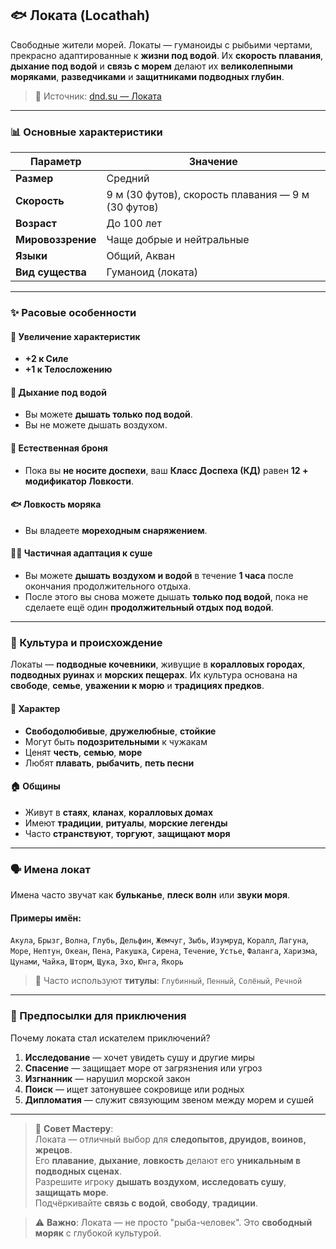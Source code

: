 ## 🐟 Локата (Locathah)

Свободные жители морей. Локаты — гуманоиды с рыбьими чертами, прекрасно адаптированные к **жизни под водой**. Их **скорость плавания**, **дыхание под водой** и **связь с морем** делают их **великолепными моряками**, **разведчиками** и **защитниками подводных глубин**.

> 🔗 Источник: [dnd.su — Локата](https://dnd.su/race/178-locathah/)

---

### 📊 Основные характеристики

| Параметр | Значение |
|---------|--------|
| **Размер** | Средний |
| **Скорость** | 9 м (30 футов), скорость плавания — 9 м (30 футов) |
| **Возраст** | До 100 лет |
| **Мировоззрение** | Чаще добрые и нейтральные |
| **Языки** | Общий, Акван |
| **Вид существа** | Гуманоид (локата) |

---

### ✨ Расовые особенности

#### 🧬 Увеличение характеристик
- **+2 к Силе**
- **+1 к Телосложению**

#### 🌊 Дыхание под водой
- Вы можете **дышать только под водой**.
- Вы не можете дышать воздухом.

#### 🧠 Естественная броня
- Пока вы **не носите доспехи**, ваш **Класс Доспеха (КД)** равен **12 + модификатор Ловкости**.

#### 🐟 Ловкость моряка
- Вы владеете **мореходным снаряжением**.

#### 🧜‍♀️ Частичная адаптация к суше
- Вы можете **дышать воздухом и водой** в течение **1 часа** после окончания продолжительного отдыха.
- После этого вы снова можете дышать **только под водой**, пока не сделаете ещё один **продолжительный отдых под водой**.

---

### 🌊 Культура и происхождение

Локаты — **подводные кочевники**, живущие в **коралловых городах**, **подводных руинах** и **морских пещерах**. Их культура основана на **свободе**, **семье**, **уважении к морю** и **традициях предков**.

#### 🧠 Характер
- **Свободолюбивые**, **дружелюбные**, **стойкие**
- Могут быть **подозрительными** к чужакам
- Ценят **честь**, **семью**, **море**
- Любят **плавать**, **рыбачить**, **петь песни**

#### 🏠 Общины
- Живут в **стаях**, **кланах**, **коралловых домах**
- Имеют **традиции**, **ритуалы**, **морские легенды**
- Часто **странствуют**, **торгуют**, **защищают моря**

---

### 🗣️ Имена локат

Имена часто звучат как **бульканье**, **плеск волн** или **звуки моря**.

#### Примеры имён:
`Акула`, `Брызг`, `Волна`, `Глубь`, `Дельфин`, `Жемчуг`, `Зыбь`, `Изумруд`, `Коралл`, `Лагуна`, `Море`, `Нептун`, `Океан`, `Пена`, `Ракушка`, `Сирена`, `Течение`, `Устье`, `Фаланга`, `Харизма`, `Цунами`, `Чайка`, `Шторм`, `Щука`, `Эхо`, `Юнга`, `Якорь`

> 📌 Часто используют **титулы**: `Глубинный`, `Пенный`, `Солёный`, `Речной`

---

### 🎯 Предпосылки для приключения

Почему локата стал искателем приключений?

1. **Исследование** — хочет увидеть сушу и другие миры
2. **Спасение** — защищает море от загрязнения или угроз
3. **Изгнанник** — нарушил морской закон
4. **Поиск** — ищет затонувшее сокровище или родных
5. **Дипломатия** — служит связующим звеном между морем и сушей

---

> 📌 **Совет Мастеру**:  
> Локата — отличный выбор для **следопытов, друидов, воинов, жрецов**.  
> Его **плавание**, **дыхание**, **ловкость** делают его **уникальным в подводных сценах**.  
> Разрешите игроку **дышать воздухом**, **исследовать сушу**, **защищать море**.  
> Подчёркивайте **связь с водой**, **свободу**, **традиции**.

> ⚠️ **Важно**: Локата — не просто "рыба-человек". Это **свободный моряк** с глубокой культурой.
